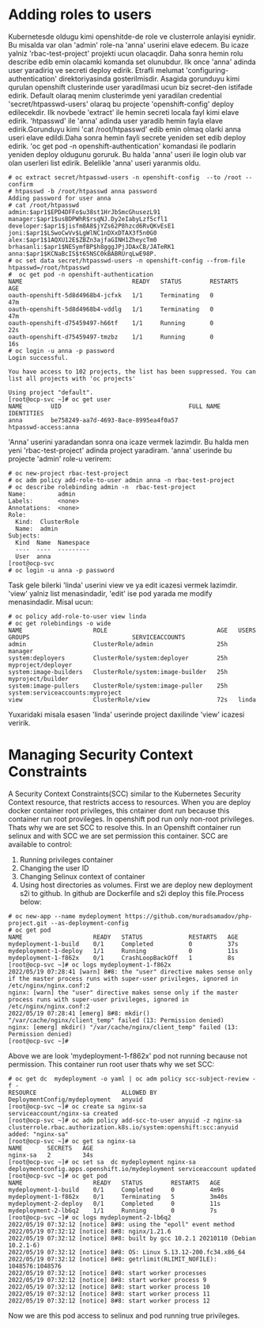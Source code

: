 # Adding roles to users
Kubernetesde oldugu kimi openshitde-de role ve clusterrole anlayisi eynidir. Bu misalda var olan 'admin' role-na 'anna' userini elave edecem. Bu icaze yalniz 'rbac-test-project' projekti ucun olacaqdir. Daha sonra hemin rolu describe edib emin olacamki komanda set olunubdur. Ilk once 'anna' adinda user yaradiriq ve secreti deploy edirik. Etrafli melumat 'configuring-authentication' direktoriyasinda gosterilmisdir.
Asagida gorunduyu kimi qurulan openshift clusterinde user yaradilmasi ucun biz secret-den istifade edirik. Default olaraq menim clusterimde yeni yaradilan credential 'secret/htpasswd-users' olaraq bu projecte 'openshift-config' deploy edilecekdir. Ilk novbede 'extract' ile hemin secreti locala fayl kimi elave edirik. 'htpasswd' ile 'anna' adinda user yaradib hemin fayla elave edirik.Gorunduyu kimi 'cat /root/htpasswd' edib emin olmaq olarki anna useri elave edildi.Daha sonra hemin fayli secrete yeniden set edib deploy edirik. 'oc get pod -n openshift-authentication' komandasi ile podlarin yeniden deploy oldugunu goruruk. Bu halda 'anna' useri ile login olub var olan userleri list edirik. Belelikle 'anna' useri yaranmis oldu.
```
# oc extract secret/htpasswd-users -n openshift-config  --to /root --confirm
# htpasswd -b /root/htpasswd anna password
Adding password for user anna
# cat /root/htpasswd
admin:$apr1$EPD4DFFo$u38st1HrJbSmcGhusezL91
manager:$apr1$usBDPWhR$rsqNJ.Dy2eIabyLzf5cfl1
developer:$apr1$jisfm8A8$jYZs62P8hzcd6RvQKvEsE1
joni:$apr1$LSwoCwVv$LgWlNC1nDXxDTAX3f5n0G0
alex:$apr1$1AQXU12E$ZBZn3ajfaGINH1ZheycTm0
brhasanli:$apr1$NESymfBP$h8gggJPjJDAxCB/JATeRK1
anna:$apr1$KCNaBcIS$t65NSC0kBABRUrqLwE98P.
# oc set data secret/htpasswd-users -n openshift-config --from-file htpasswd=/root/htpasswd
#  oc get pod -n openshift-authentication
NAME                               READY   STATUS        RESTARTS   AGE
oauth-openshift-5d8d4968b4-jcfxk   1/1     Terminating   0          47m
oauth-openshift-5d8d4968b4-vddlg   1/1     Terminating   0          47m
oauth-openshift-d75459497-h66tf    1/1     Running       0          22s
oauth-openshift-d75459497-tmzbz    1/1     Running       0          16s
# oc login -u anna -p password
Login successful.

You have access to 102 projects, the list has been suppressed. You can list all projects with 'oc projects'

Using project "default".
[root@ocp-svc ~]# oc get user
NAME        UID                                    FULL NAME   IDENTITIES
anna        be758249-aa7d-4693-8ace-8995ea4f0a57               htpasswd-access:anna
```

'Anna' userini yaradandan sonra ona icaze vermek lazimdir. Bu halda men yeni 'rbac-test-project' adinda project yaradiram. 'anna' userinde bu projecte 'admin' role-u verirem:
```
# oc new-project rbac-test-project
# oc adm policy add-role-to-user admin anna -n rbac-test-project
# oc describe rolebinding admin -n  rbac-test-project
Name:         admin
Labels:       <none>
Annotations:  <none>
Role:
  Kind:  ClusterRole
  Name:  admin
Subjects:
  Kind  Name  Namespace
  ----  ----  ---------
  User  anna
[root@ocp-svc 
# oc login -u anna -p password
```
Task gele bilerki 'linda' userini view ve ya edit icazesi vermek lazimdir. 'view' yalniz list menasindadir, 'edit' ise pod yarada me modify menasindadir. Misal ucun:
```
# oc policy add-role-to-user view linda
# oc get rolebindings -o wide
NAME                    ROLE                               AGE   USERS     GROUPS                             SERVICEACCOUNTS
admin                   ClusterRole/admin                  25h   manager
system:deployers        ClusterRole/system:deployer        25h                                                myproject/deployer
system:image-builders   ClusterRole/system:image-builder   25h                                                myproject/builder
system:image-pullers    ClusterRole/system:image-puller    25h             system:serviceaccounts:myproject
view                    ClusterRole/view                   72s   linda
```
Yuxaridaki misala esasen 'linda' userinde project daxilinde 'view' icazesi veririk.

# Managing Security Context Constraints
A Security Context Constraints(SCC) similar to the Kubernetes Security Context resource, that restricts access to resources. When you are deploy docker container root privileges, this cntainer dont run because this container run root provileges. In openshift pod run only non-root privileges. Thats why we are set SCC to resolve this. In an Openshift container run selinux and with SCC we are set permission this container. SCC are available to control:
1. Running privileges container
2. Changing the user ID
3. Changing Selinux context of container
4. Using host directories as volumes.
First we are deploy new deployment s2i to github. In github are Dockerfile and s2i deploy this file.Process below:
```
# oc new-app --name mydeployment https://github.com/muradsamadov/php-project.git --as-deployment-config
# oc get pod
NAME                    READY   STATUS             RESTARTS   AGE
mydeployment-1-build    0/1     Completed          0          37s
mydeployment-1-deploy   1/1     Running            0          11s
mydeployment-1-f862x    0/1     CrashLoopBackOff   1          8s
[root@ocp-svc ~]# oc logs mydeployment-1-f862x
2022/05/19 07:28:41 [warn] 8#8: the "user" directive makes sense only if the master process runs with super-user privileges, ignored in /etc/nginx/nginx.conf:2
nginx: [warn] the "user" directive makes sense only if the master process runs with super-user privileges, ignored in /etc/nginx/nginx.conf:2
2022/05/19 07:28:41 [emerg] 8#8: mkdir() "/var/cache/nginx/client_temp" failed (13: Permission denied)
nginx: [emerg] mkdir() "/var/cache/nginx/client_temp" failed (13: Permission denied)
[root@ocp-svc ~]#
```
Above we are look 'mydeployment-1-f862x' pod not running because not permission. This container run root user thats why we set SCC:
```
# oc get dc  mydeployment -o yaml | oc adm policy scc-subject-review -f -
RESOURCE                        ALLOWED BY
DeploymentConfig/mydeployment   anyuid
[root@ocp-svc ~]# oc create sa nginx-sa
serviceaccount/nginx-sa created
[root@ocp-svc ~]# oc adm policy add-scc-to-user anyuid -z nginx-sa
clusterrole.rbac.authorization.k8s.io/system:openshift:scc:anyuid added: "nginx-sa"
[root@ocp-svc ~]# oc get sa nginx-sa
NAME       SECRETS   AGE
nginx-sa   2         34s
[root@ocp-svc ~]# oc set sa  dc mydeployment nginx-sa
deploymentconfig.apps.openshift.io/mydeployment serviceaccount updated
[root@ocp-svc ~]# oc get pod
NAME                    READY   STATUS        RESTARTS   AGE
mydeployment-1-build    0/1     Completed     0          4m9s
mydeployment-1-f862x    0/1     Terminating   5          3m40s
mydeployment-2-deploy   0/1     Completed     0          11s
mydeployment-2-lb6q2    1/1     Running       0          7s
[root@ocp-svc ~]# oc logs mydeployment-2-lb6q2
2022/05/19 07:32:12 [notice] 8#8: using the "epoll" event method
2022/05/19 07:32:12 [notice] 8#8: nginx/1.21.6
2022/05/19 07:32:12 [notice] 8#8: built by gcc 10.2.1 20210110 (Debian 10.2.1-6)
2022/05/19 07:32:12 [notice] 8#8: OS: Linux 5.13.12-200.fc34.x86_64
2022/05/19 07:32:12 [notice] 8#8: getrlimit(RLIMIT_NOFILE): 1048576:1048576
2022/05/19 07:32:12 [notice] 8#8: start worker processes
2022/05/19 07:32:12 [notice] 8#8: start worker process 9
2022/05/19 07:32:12 [notice] 8#8: start worker process 10
2022/05/19 07:32:12 [notice] 8#8: start worker process 11
2022/05/19 07:32:12 [notice] 8#8: start worker process 12
```
Now we are this pod access to selinux and pod running true privileges.